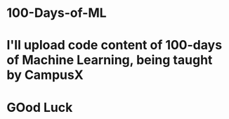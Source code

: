 # 100-Days-of-ML
# I'll upload code content of 100-days of Machine Learning, being taught by CampusX
# GOod Luck
